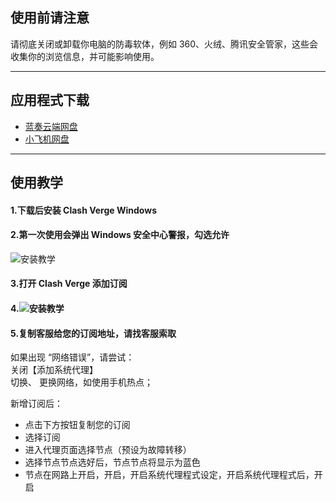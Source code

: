 ## 使用前请注意

请彻底关闭或卸载你电脑的防毒软体，例如 360、火绒、腾讯安全管家，这些会收集你的浏览信息，并可能影响使用。

---

## 应用程式下载

- [蓝奏云端网盘](https://tagcloud.lanzouw.com/ibyth2hcivab)
- [小飞机网盘](https://share.feijipan.com/s/noDri8kk)   

---

## 使用教学

#### 1.下载后安装 **Clash Verge Windows**  

#### 2.第一次使用会弹出 Windows 安全中心警报，勾选允许
![安装教学](https://storage.crisp.chat/users/helpdesk/website/de54da2065412800/3_1d6lc88.png)  

#### 3.打开 Clash Verge 添加订阅  

#### 4.![安装教学](https://storage.crisp.chat/users/helpdesk/website/de54da2065412800/1_1hmcerr.jpg)  

#### 5.复制客服给您的订阅地址，请找客服索取

如果出现 “网络错误”，请尝试：  
关闭【添加系统代理】  
切换、 更换网络，如使用手机热点；  

新增订阅后：  
- 点击下方按钮复制您的订阅  
- 选择订阅  
- 进入代理页面选择节点（预设为故障转移）  
- 选择节点节点选好后，节点节点将显示为蓝色  
- 节点在网路上开启，开启，开启系统代理程式设定，开启系统代理程式后，开启  
